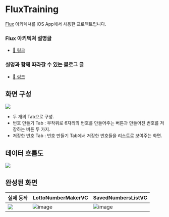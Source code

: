 # FluxTraining

[Flux](https://facebook.github.io/flux/) 아키텍쳐를 iOS App에서 사용한 프로젝트입니다.

### Flux 아키텍쳐 설명글
- [🔗 링크](https://unnnyong.me/2020/06/16/ios-%eb%b2%88%ec%97%ad-flux/)

### 설명과 함께 따라갈 수 있는 블로그 글
- [🔗 링크](https://unnnyong.me/2020/06/17/ios--flux/)

## 화면 구성

![](https://unnnyongcom.files.wordpress.com/2020/06/image-102.png?w=1024)

- 두 개의 Tab으로 구성.
- 번호 만들기 Tab : 무작위로 6자리의 번호를 만들어주는 버튼과 만들어진 번호를 저장하는 버튼 두 가지.
- 저장한 번호 Tab : 번호 만들기 Tab에서 저장한 번호들을 리스트로 보여주는 화면.

## 데이터 흐름도

![](https://unnnyongcom.files.wordpress.com/2020/06/image-105.png?w=1024)

## 완성된 화면

실제 동작|LottoNumberMakerVC|SavedNumbersListVC
---|---|---
![](https://unnnyongcom.files.wordpress.com/2020/06/jun-17-2020-21-03-01.gif?w=324)|![image](https://user-images.githubusercontent.com/28520053/84896279-a4109580-b0de-11ea-974e-737bb606bb31.png)|![image](https://user-images.githubusercontent.com/28520053/84896310-b094ee00-b0de-11ea-96e4-30ec5cb2fba6.png)

